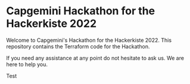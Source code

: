 # Capgemini Hackathon for the Hackerkiste 2022

Welcome to Capgemini's Hackathon for the Hackerkiste 2022. This repository contains the Terraform code for the Hackathon.

If you need any assistance at any point do not hesitate to ask us.
We are here to help you.

Test